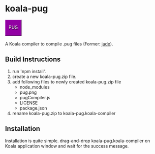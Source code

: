 
koala-pug
=========

![koala-pug](https://github.com/jkher/koala-pug/blob/master/pug.png)

A Koala compiler to compile .pug files (Former: [jade](http://jade-lang.com/)).

Build Instructions
------------------

1. run 'npm install'.
2. create a new koala-pug.zip file.
3. add following files to newly created koala-pug.zip file
    * node_modules
    * pug.png
    * pugCompiler.js
    * LICENSE
    * package.json
4. rename koala-pug.zip to koala-pug.koala-compiler

Installation
------------

Installation is quite simple. drag-and-drop koala-pug.koala-compiler on Koala application window and wait for the success message.
